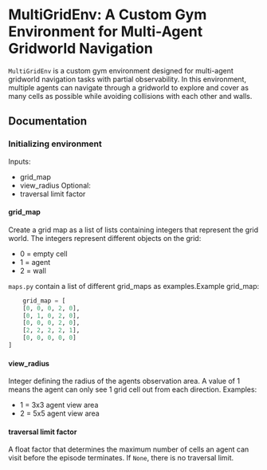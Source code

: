# MultiGridEnv: A Custom Gym Environment for Multi-Agent Gridworld Navigation

`MultiGridEnv` is a custom gym environment designed for multi-agent gridworld navigation tasks with partial observability. In this environment, multiple agents can navigate through a gridworld to explore and cover as many cells as possible while avoiding collisions with each other and walls.

## Documentation

### Initializing environment

Inputs:
- grid_map
- view_radius
Optional:
- traversal limit factor

#### grid_map
Create a grid map as a list of lists containing integers that represent the grid world. The integers represent different objects on the grid: 
- 0 = empty cell
- 1 = agent
- 2 = wall

`maps.py` contain a list of different grid_maps as examples.Example grid_map:
```python
    grid_map = [
    [0, 0, 0, 2, 0],
    [0, 1, 0, 2, 0],
    [0, 0, 0, 2, 0],
    [2, 2, 2, 2, 1],
    [0, 0, 0, 0, 0]
]
```

#### view_radius
Integer defining the radius of the agents observation area. A value of 1 means the agent can only see 1 grid cell out from each direction. Examples:
- 1 = 3x3 agent view area
- 2 = 5x5 agent view area

#### traversal limit factor
A float factor that determines the maximum number of cells an agent can visit before the episode terminates. If `None`, there is no traversal limit. 


